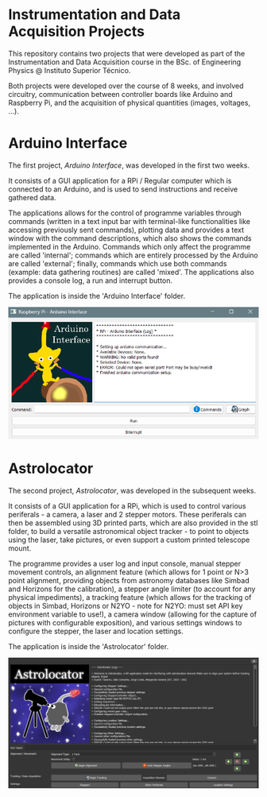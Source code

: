 # Instrumentation and Data Acquisition Projects

This repository contains two projects that were developed as part of the Instrumentation and Data Acquisition course in the BSc. of Engineering Physics @ Instituto Superior Técnico.

Both projects were developed over the course of 8 weeks, and involved circuitry, communication between controller boards like Arduino and Raspberry Pi, and the acquisition of physical quantities (images, voltages, ...).

# Arduino Interface

The first project, *Arduino Interface*, was developed in the first two weeks.

It consists of a GUI application for a RPi / Regular computer which is connected to an Arduino, and is used to send instructions and receive gathered data.

The applications allows for the control of programme variables through commands (written in a text input bar with terminal-like functionalities like accessing previously sent commands), plotting data and provides a text window with the command descriptions, which also shows the commands implemented in the Arduino. Commands which only affect the programme are called 'internal'; commands which are entirely processed by the Arduino are called 'external'; finally, commands which use both commands (example: data gathering routines) are called 'mixed'. The applications also provides a console log, a run and interrupt button.

The application is inside the 'Arduino Interface' folder.

![Arduino Interface](arduino_interface_example.png)

# Astrolocator

The second project, *Astrolocator*, was developed in the subsequent weeks.

It consists of a GUI application for a RPi, which is used to control various periferals - a camera, a laser and 2 stepper motors. These periferals can then be assembled using 3D printed parts, which are also provided in the stl folder, to build a versatile astronomical object tracker - to point to objects using the laser, take pictures, or even support a custom printed telescope mount.

The programme provides a user log and input console, manual stepper movement controls, an alignment feature (which allows for 1 point or N>3 point alignment, providing objects from astronomy databases like Simbad and Horizons for the calibration), a stepper angle limiter (to account for any physical impediments), a tracking feature (which allows for the tracking of objects in Simbad, Horizons or N2YO - note for N2YO: must set API key environment variable to use!), a camera window (allowing for the capture of pictures with configurable exposition), and various settings windows to configure the stepper, the laser and location settings.

The application is inside the 'Astrolocator' folder.

![Astrolocator](astrolocator_example.png)